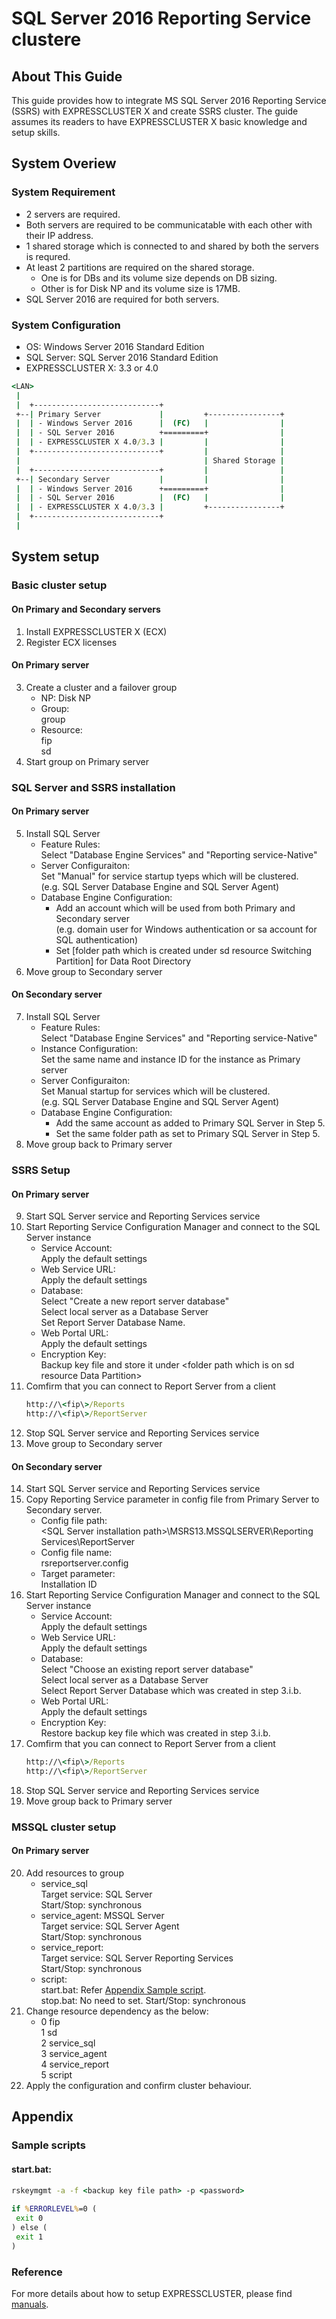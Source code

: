 # SQL Server 2016 Reporting Service clustere
## About This Guide
This guide provides how to integrate MS SQL Server 2016 Reporting Service (SSRS) with EXPRESSCLUSTER X and create SSRS cluster.
The guide assumes its readers to have EXPRESSCLUSTER X basic knowledge and setup skills.

## System Overiew
### System Requirement
- 2 servers are required.
- Both servers are required to be communicatable with each other with their IP address.
- 1 shared storage which is connected to and shared by both the servers is requred.
- At least 2 partitions are required on the shared storage.
  - One is for DBs and its volume size depends on DB sizing.
  - Other is for Disk NP and its volume size is 17MB.
- SQL Server 2016 are required for both servers.

### System Configuration
- OS: Windows Server 2016 Standard Edition
- SQL Server: SQL Server 2016 Standard Edition
- EXPRESSCLUSTER X: 3.3 or 4.0

```bat
<LAN>
 |
 |  +----------------------------+
 +--| Primary Server             |         +----------------+
 |  | - Windows Server 2016      |  (FC)   |                |
 |  | - SQL Server 2016          +=========+                |
 |  | - EXPRESSCLUSTER X 4.0/3.3 |         |                |
 |  +----------------------------+         |                |
 |                                         | Shared Storage |
 |  +----------------------------+         |                |
 +--| Secondary Server           |         |                |
 |  | - Windows Server 2016      +=========+                |
 |  | - SQL Server 2016          |  (FC)   |                |
 |  | - EXPRESSCLUSTER X 4.0/3.3 |         +----------------+
 |  +----------------------------+
 |
```

## System setup
### Basic cluster setup
#### On Primary and Secondary servers  
1. Install EXPRESSCLUSTER X (ECX)  
2. Register ECX licenses  

#### On Primary server  
3. Create a cluster and a failover group  
	- NP:
		Disk NP
	- Group:  
		group
	- Resource:  
		fip  
		sd
4. Start group on Primary server  

### SQL Server and SSRS installation
#### On Primary server
5. Install SQL Server  
	- Feature Rules:  
		Select "Database Engine Services" and "Reporting service-Native"
	- Server Configuraiton:  
		Set "Manual" for service startup tyeps which will be clustered.  
		(e.g. SQL Server Database Engine and SQL Server Agent)
	- Database Engine Configuration:  
		- Add an account which will be used from both Primary and Secondary server  
			(e.g. domain user for Windows authentication or sa account for SQL authentication)  
		- Set [folder path which is created under sd resource Switching Partition] for Data Root Directory
6. Move group to Secondary server

#### On Secondary server
7. Install SQL Server  
	- Feature Rules:  
		Select "Database Engine Services" and "Reporting service-Native"
	- Instance Configuration:  
		Set the same name and instance ID for the instance as Primary server
	- Server Configuraiton:  
		Set Manual startup for services which will be clustered.  
		(e.g. SQL Server Database Engine and SQL Server Agent)
	- Database Engine Configuration:  
		- Add the same account as added to Primary SQL Server in Step 5.  
		- Set the same folder path as set to Primary SQL Server in Step 5.
8. Move group back to Primary server

### SSRS Setup
#### On Primary server
9. Start SQL Server service and Reporting Services service
10. Start Reporting Service Configuration Manager and connect to the SQL Server instance  
	- Service Account:  
		Apply the default settings  
	- Web Service URL:  
		Apply the default settings  
	- Database:  
		Select "Create a new report server database"  
		Select local server as a Database Server  
		Set Report Server Database Name.
	- Web Portal URL:  
		Apply the default settings
	- Encryption Key:  
		Backup key file and store it under \<folder path which is on sd resource Data Partition\>
11. Comfirm that you can connect to Report Server from a client  
	```bat
	http://\<fip\>/Reports  
	http://\<fip\>/ReportServer
	```
12. Stop SQL Server service and Reporting Services service
13. Move group to Secondary server  

#### On Secondary server
14. Start SQL Server service and Reporting Services service  
15. Copy Reporting Service parameter in config file from Primary Server to Secondary server.  
	- Config file path:  
		\<SQL Server installation path\>\MSRS13.MSSQLSERVER\Reporting Services\ReportServer
	- Config file name:  
		rsreportserver.config  
	- Target parameter:  
		Installation ID
16. Start Reporting Service Configuration Manager and connect to the SQL Server instance  
	- Service Account:  
		Apply the default settings  
	- Web Service URL:  
		Apply the default settings
	- Database:  
		Select "Choose an existing report server database"  
		Select local server as a Database Server  
		Select Report Server Database which was created in step 3.i.b.  
	- Web Portal URL:  
		Apply the default settings
	- Encryption Key:  
		Restore backup key file which was created in step 3.i.b.
17. Comfirm that you can connect to Report Server from a client  
	```bat
	http://\<fip\>/Reports  
	http://\<fip\>/ReportServer
	```
18. Stop SQL Server service and Reporting Services service  
19. Move group back to Primary server  

### MSSQL cluster setup
#### On Primary server
20. Add resources to group  
	- service_sql  
		Target service:  SQL Server  
		Start/Stop:  synchronous
	- service_agent: MSSQL Server  
		Target service:  SQL Server Agent  
		Start/Stop:  synchronous
	- service_report:  
		Target service: SQL Server Reporting Services  
		Start/Stop:  synchronous
	- script:  
		start.bat:  Refer [Appendix Sample script](https://github.com/EXPRESSCLUSTER/SQLServer/blob/master/SQLserver2016SSRS.md#sample-scripts).  
		stop.bat:  No need to set.
		Start/Stop:  synchronous
21. Change resource dependency as the below:  
	- 0  fip  
		1  sd  
		2  service_sql  
		3  service_agent  
		4  service_report  
		5  script
22. Apply the configuration and confirm cluster behaviour.

## Appendix
### Sample scripts
#### start.bat:  
```bat
rskeymgmt -a -f <backup key file path> -p <password>  
  
if %ERRORLEVEL%=0 (  
 exit 0  
) else (  
 exit 1  
)  
```

### Reference
For more details about how to setup EXPRESSCLUSTER, please find [manuals](https://www.nec.com/en/global/prod/expresscluster/en/support/manuals.html).
